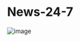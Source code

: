 # News-24-7
![image](https://user-images.githubusercontent.com/111123125/224138666-0ed565be-8c3c-4623-a252-ce5423935c85.png)

